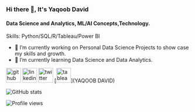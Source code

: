 ### Hi there 👋, It's Yaqoob David
#### Data Science and Analytics, ML/AI Concepts,Technology.

Skills: Python/SQL/R/Tableau/Power BI

- 🔭 I’m currently working on Personal Data Science Projects to show case my skills and growth. 
- 🌱 I’m currently learning Data Science and Data Analytics. 


[<img src='https://cdn.jsdelivr.net/npm/simple-icons@3.0.1/icons/github.svg' alt='github' height='40'>](https://github.com/YaqoobDavid)  [<img src='https://cdn.jsdelivr.net/npm/simple-icons@3.0.1/icons/linkedin.svg' alt='linkedin' height='40'>](https://www.linkedin.com/in/www.linkedin.com/in/yaqoob-david/)  [<img src='https://cdn.jsdelivr.net/npm/simple-icons@3.0.1/icons/twitter.svg' alt='twitter' height='40'>](https://twitter.com/@David_absolute)  [<img src='https://cdn.jsdelivr.net/npm/simple-icons@3.0.1/icons/tableau.svg' alt='tableau' height='40'>](YAQOOB DAVID)  

![GitHub stats](https://github-readme-stats.vercel.app/api?username=YaqoobDavid&show_icons=true)  

![Profile views](https://gpvc.arturio.dev/YaqoobDavid)  
